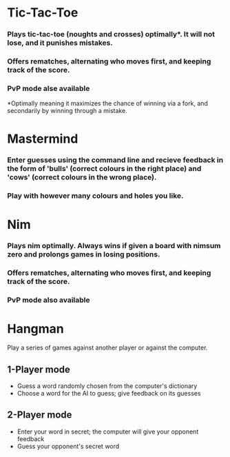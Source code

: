 # Tic-Tac-Toe
### Plays tic-tac-toe (noughts and crosses) optimally*. It will not lose, and it punishes mistakes.
### Offers rematches, alternating who moves first, and keeping track of the score.
### PvP mode alse available
*Optimally meaning it maximizes the chance of winning via a fork, and secondarily by winning through a mistake.

# Mastermind
### Enter guesses using the command line and recieve feedback in the form of 'bulls' (correct colours in the right place) and 'cows' (correct colours in the wrong place).
### Play with however many colours and holes you like.

# Nim
### Plays nim optimally. Always wins if given a board with nimsum zero and prolongs games in losing positions.
### Offers rematches, alternating who moves first, and keeping track of the score.
### PvP mode also available

# Hangman
Play a series of games against another player or against the computer.
## 1-Player mode
- Guess a word randomly chosen from the computer's dictionary
- Choose a word for the AI to guess; give feedback on its guesses
## 2-Player mode
- Enter your word in secret; the computer will give your opponent feedback
- Guess your opponent's secret word
